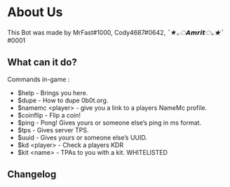 # About Us

This Bot was made by MrFast#1000, Cody4687#0642, *ﾟ★｡☁𝘼𝙢𝙧𝙞𝙩☁｡★ﾟ*#0001

## What can it do?

Commands in-game :
* $help - Brings you here.
* $dupe - How to dupe 0b0t.org.
* $namemc \<player> - give you a link to a players NameMc profile.
* $coinflip - Flip a coin!
* $ping - Pong! Gives yours or someone else’s ping in ms format.
* $tps - Gives server TPS.
* $uuid - Gives yours or someone else’s UUID.
* $kd \<player> - Check a players KDR
* $kit \<name> - TPAs to you with a kit. WHITELISTED

## Changelog
  
